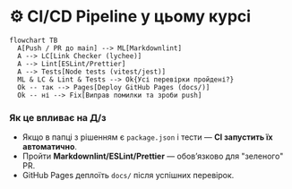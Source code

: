 # ⚙️ CI/CD Pipeline у цьому курсі

```mermaid
flowchart TB
  A[Push / PR до main] --> ML[Markdownlint]
  A --> LC[Link Checker (lychee)]
  A --> Lint[ESLint/Prettier]
  A --> Tests[Node tests (vitest/jest)]
  ML & LC & Lint & Tests --> Ok{Усі перевірки пройдені?}
  Ok -- так --> Pages[Deploy GitHub Pages (docs/)]
  Ok -- ні --> Fix[Виправ помилки та зроби push]
```

### Як це впливає на Д/з
- Якщо в папці з рішенням є `package.json` і тести — **CI запустить їх автоматично**.
- Пройти **Markdownlint/ESLint/Prettier** — обовʼязково для "зеленого" PR.
- GitHub Pages деплоїть `docs/` після успішних перевірок.
